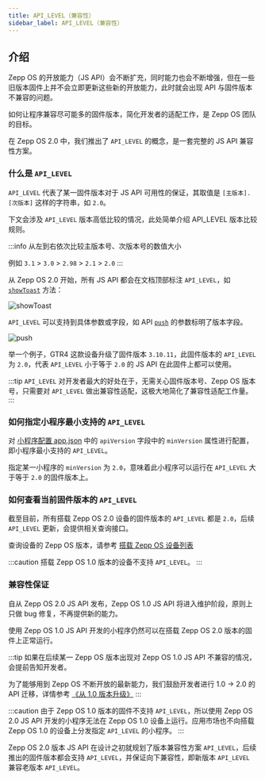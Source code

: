 ```yaml
---
title: API_LEVEL（兼容性）
sidebar_label: API_LEVEL（兼容性）
---
```


## 介绍

Zepp OS 的开放能力（JS API）会不断扩充，同时能力也会不断增强，但在一些旧版本固件上并不会立即更新这些新的开放能力，此时就会出现 API 与固件版本不兼容的问题。

如何让程序兼容尽可能多的固件版本，简化开发者的适配工作，是 Zepp OS 团队的目标。

在 Zepp OS 2.0 中，我们推出了 `API_LEVEL` 的概念，是一套完整的 JS API 兼容性方案。

### 什么是 `API_LEVEL`

`API_LEVEL` 代表了某一固件版本对于 JS API 可用性的保证，其取值是 `[主版本].[次版本]` 这样的字符串，如 `2.0`。

下文会涉及 `API_LEVEL` 版本高低比较的情况，此处简单介绍 API_LEVEL 版本比较规则。

:::info
从左到右依次比较主版本号、次版本号的数值大小

例如 `3.1` > `3.0` > `2.98` > `2.1` > `2.0`
:::

从 Zepp OS 2.0 开始，所有 JS API 都会在文档顶部标注 `API_LEVEL`，如 [`showToast`](../../../reference/device-app-api/newAPI/interaction/showToast.mdx) 方法：

![showToast](/img/docs/guides/framework/showToast.jpg)

`API_LEVEL` 可以支持到具体参数或字段，如 API [`push`](../../../reference/device-app-api/newAPI/router/push.mdx) 的参数标明了版本字段。

![push](/img/docs/guides/framework/push.jpg)

举一个例子，GTR4 这款设备升级了固件版本 `3.10.11`，此固件版本的 `API_LEVEL` 为 `2.0`，代表 `API_LEVEL` 小于等于 `2.0` 的 JS API 在此固件上都可以使用。

:::tip
`API_LEVEL` 对开发者最大的好处在于，无需关心固件版本号、Zepp OS 版本号，只需要对 `API_LEVEL` 做出兼容性适配，这极大地简化了兼容性适配工作量。
:::

### 如何指定小程序最小支持的 `API_LEVEL`

对 [小程序配置 app.json](../../../reference/app-json.mdx) 中的 `apiVersion` 字段中的 `minVersion` 属性进行配置，即小程序最小支持的 `API_LEVEL`。

指定某一小程序的 `minVersion` 为 `2.0`，意味着此小程序可以运行在 `API_LEVEL` 大于等于 `2.0` 的固件版本上。

### 如何查看当前固件版本的 `API_LEVEL`

截至目前，所有搭载 Zepp OS 2.0 设备的固件版本的 `API_LEVEL` 都是 `2.0`，后续 `API_LEVEL` 更新，会提供相关查询接口。

查询设备的 Zepp OS 版本，请参考 [搭载 Zepp OS 设备列表](../../../reference/related-resources/device-list.mdx)

:::caution
搭载 Zepp OS 1.0 版本的设备不支持 `API_LEVEL`。
:::

### 兼容性保证

自从 Zepp OS 2.0 JS API 发布，Zepp OS 1.0 JS API 将进入维护阶段，原则上只做 bug 修复，不再提供新的能力。

使用 Zepp OS 1.0 JS API 开发的小程序仍然可以在搭载 Zepp OS 2.0 版本的固件上正常运行。

:::tip
如果在后续某一 Zepp OS 版本出现对 Zepp OS 1.0 JS API 不兼容的情况，会提前告知开发者。

为了能够用到 Zepp OS 不断开放的最新能力，我们鼓励开发者进行 1.0 -> 2.0 的 API 迁移，详情参考 [《从 1.0 版本升级》](../../version-info/migration-guide.md)
:::

:::caution
由于 Zepp OS 1.0 版本的固件不支持 `API_LEVEL`，所以使用 Zepp OS 2.0 JS API 开发的小程序无法在 Zepp OS 1.0 设备上运行。应用市场也不向搭载 Zepp OS 1.0 的设备上分发指定 `API_LEVEL` 的小程序。
:::

Zepp OS 2.0 版本 JS API 在设计之初就规划了版本兼容性方案 `API_LEVEL`，后续推出的固件版本都会支持 `API_LEVEL`，并保证向下兼容性，即新版本 `API_LEVEL` 兼容老版本 `API_LEVEL`。
